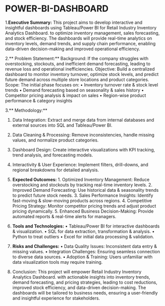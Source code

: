 # POWER-BI-DASHBOARD

1.**Executive Summary:**
  This project aims to develop interactive and insightful dashboards using Tableau/Power BI for
  Retail Industry Inventory Analytics Dashboard. to optimize inventory management, sales
  forecasting, and stock efficiency. The dashboards will provide real-time analytics on inventory
  levels, demand trends, and supply chain performance, enabling data-driven decision-making
  and improved operational efficiency.

2.** Problem Statement:**
  Background: If the company struggles with overstocking, stockouts, and inefficient demand
  forecasting, leading to revenue loss and operational inefficiencies.
  Objective: Build a centralized dashboard to monitor inventory turnover, optimize stock levels,
  and predict future demand across multiple store locations and product categories.
  Scope: The initial phase focuses on:
  • Inventory turnover rate & stock level trends
  • Demand forecasting based on seasonality & sales history
  • Competitor pricing analysis & impact on sales
  • Region-wise product performance & category insights


3.** Methodology:**
  1. Data Integration: Extract and merge data from internal databases and external sources
  into SQL and Tableau/Power BI.
  2. Data Cleaning & Processing: Remove inconsistencies, handle missing values, and
  normalize product categories.
  3. Dashboard Design: Create interactive visualizations with KPI tracking, trend analysis,
  and forecasting models.
  4. Interactivity & User Experience: Implement filters, drill-downs, and regional
  breakdowns for detailed analysis.

  6. **Expected Outcomes:**
    1. Optimized Inventory Management: Reduce overstocking and stockouts by tracking
    real-time inventory levels.
    2. Improved Demand Forecasting: Use historical data & seasonality trends to predict
    future stock needs.
    3. Sales Performance Insights: Identify fast-moving & slow-moving products across
    regions.
    4. Competitive Pricing Strategy: Monitor competitor pricing trends and adjust product
    pricing dynamically.
    5. Enhanced Business Decision-Making: Provide automated reports & real-time
    alerts for managers.

  6. **Tools and Technologies:**
    • Tableau/Power BI for interactive dashboards & visualization.
    • SQL for data extraction, transformation & analysis.
    • Python to treat outliers
    • Excel for initial data processing & validation.

7. **Risks and Challenges:**
  • Data Quality Issues: Inconsistent data entry & missing values.
  • Integration Challenges: Ensuring seamless connection to diverse data sources.
  • Adoption & Training: Users unfamiliar with data visualization tools may require training.


9. Conclusion:
This project will empower Retail Industry Inventory Analytics Dashboard.
with actionable insights into inventory trends, demand forecasting, and pricing strategies,
leading to cost reductions, improved stock efficiency, and data-driven decision-making.
The dashboards will be tailored to business needs, ensuring a user-friendly and insightful
experience for stakeholders.
